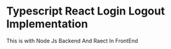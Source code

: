 #  Typescript React Login Logout Implementation
This is with Node Js Backend And Raect In FrontEnd 
